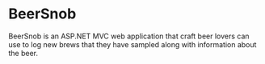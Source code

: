 # BeerSnob
BeerSnob is an ASP.NET MVC web application that craft beer lovers can use to log new brews that they have sampled
along with information about the beer.
